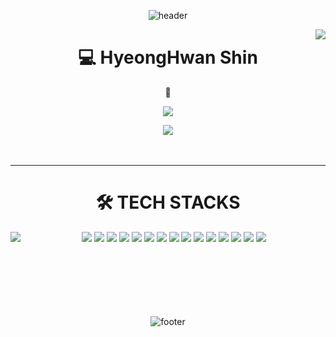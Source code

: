 <!-- ![header](https://capsule-render.vercel.app/api?type=wave&color=auto&height=300&section=header&text=capsule%20render&fontSize=90) -->


<div align="center"> 
  
 ![header](https://capsule-render.vercel.app/api?type=waving&color=timeGradient&height=200&section=header) 
 
   <img align="right" src="https://github-readme-stats.vercel.app/api?username=vhehduatks&theme=vue-dark">
  
  # 💻 HyeongHwan Shin
  
  🌱 
  
  <a href="https://velog.io/@vhehduatks"><img src="https://img.shields.io/badge/vhehduatks.log-3DDC84?style=flat-square&logo=Velog&logoColor=white"/></a>
 
  <img src="https://hits.seeyoufarm.com/api/count/incr/badge.svg?url=https%3A%2F%2Fgithub.com%2Fgudghks%2Fhit-counter&count_bg=%2379C83D&title_bg=%23555555&icon=git.svg&icon_color=%23E7E7E7&title=hits&edge_flat=false">


  <br>
  <br>
  <br>
  
</div>

---

<div align=center><h1> 🛠 TECH STACKS  </h1></div>

<div align=center> 
  
  <img align="left" src="http://mazassumnida.wtf/api/mini/generate_badge?boj=gudghks">

  <img src="https://img.shields.io/badge/java-007396?style=for-the-badge&logo=java&logoColor=white"> 
  <img src="https://img.shields.io/badge/c++-00599C?style=for-the-badge&logo=c%2B%2B&logoColor=white">
  <img src="https://img.shields.io/badge/python-3776AB?style=for-the-badge&logo=python&logoColor=white"> 
  <img src="https://img.shields.io/badge/html5-E34F26?style=for-the-badge&logo=html5&logoColor=white"> 
  <img src="https://img.shields.io/badge/javascript-F7DF1E?style=for-the-badge&logo=javascript&logoColor=black"> 
  <img src="https://img.shields.io/badge/oracle-F80000?style=for-the-badge&logo=oracle&logoColor=white"> 
  <img src="https://img.shields.io/badge/mysql-4479A1?style=for-the-badge&logo=mysql&logoColor=white"> 
  <img src="https://img.shields.io/badge/mariaDB-003545?style=for-the-badge&logo=mariaDB&logoColor=white"> 
  <img src="https://img.shields.io/badge/mongoDB-47A248?style=for-the-badge&logo=MongoDB&logoColor=white">
  <img src="https://img.shields.io/badge/react-61DAFB?style=for-the-badge&logo=react&logoColor=black"> 
  <img src="https://img.shields.io/badge/node.js-339933?style=for-the-badge&logo=Node.js&logoColor=white">
  <img src="https://img.shields.io/badge/django-092E20?style=for-the-badge&logo=django&logoColor=white">
  <img src="https://img.shields.io/badge/flask-000000?style=for-the-badge&logo=flask&logoColor=white">
  <img src="https://img.shields.io/badge/bootstrap-7952B3?style=for-the-badge&logo=bootstrap&logoColor=white">
  <img src="https://img.shields.io/badge/linux-FCC624?style=for-the-badge&logo=linux&logoColor=black"> 
  <br>
  <br>
  <br>
  <br>
  <br>
  <br>
  <br>
  
  ![footer](https://capsule-render.vercel.app/api?type=waving&color=timeGradient&height=200&section=footer) 
  
 </div>
  


<!--
**vhehduatks/vhehduatks** is a ✨ _special_ ✨ repository because its `README.md` (this file) appears on your GitHub profile.


Here are some ideas to get you started:

- 🔭 I’m currently working on ...
- 🌱 I’m currently learning ...
- 👯 I’m looking to collaborate on ...
- 🤔 I’m looking for help with ...
- 💬 Ask me about ...
- 📫 How to reach me: ...
- 😄 Pronouns: ...
- ⚡ Fun fact: ...
-->
